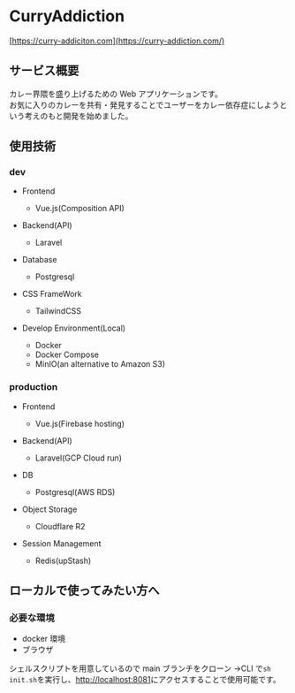 # CurryAddiction

[https://curry-addiciton.com](https://curry-addiction.com/)

## サービス概要

カレー界隈を盛り上げるための Web アプリケーションです。<br>
お気に入りのカレーを共有・発見することでユーザーをカレー依存症にしようという考えのもと開発を始めました。

## 使用技術

### dev

- Frontend

  - Vue.js(Composition API)

- Backend(API)

  - Laravel

- Database

  - Postgresql

- CSS FrameWork
  - TailwindCSS
- Develop Environment(Local)
  - Docker
  - Docker Compose
  - MinIO(an alternative to Amazon S3)

### production

- Frontend
  - Vue.js(Firebase hosting)

- Backend(API)
  - Laravel(GCP Cloud run)

- DB
  - Postgresql(AWS RDS)

- Object Storage
  - Cloudflare R2

- Session Management
  - Redis(upStash)

## ローカルで使ってみたい方へ

### 必要な環境

- docker 環境
- ブラウザ

シェルスクリプトを用意しているので main ブランチをクローン →CLI で`sh init.sh`を実行し、[http://localhost:8081](http://localhost:8081)にアクセスすることで使用可能です。
